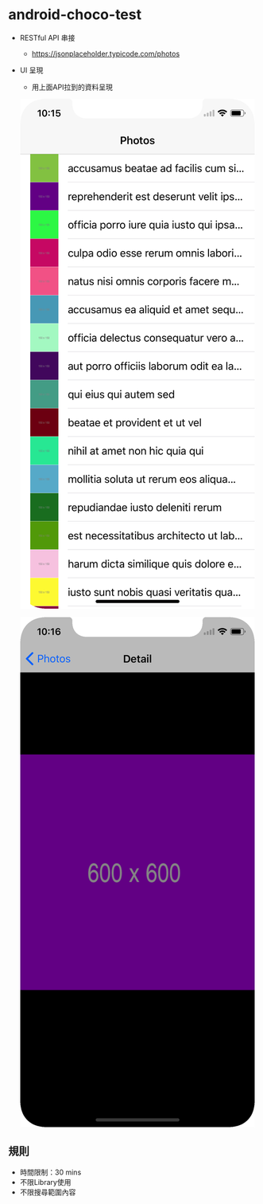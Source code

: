 # android-choco-test

- RESTful API 串接
    - https://jsonplaceholder.typicode.com/photos
- UI 呈現
    - 用上面API拉到的資料呈現
    
    ![](https://github.com/LouisAndroid/android-choco-test/blob/master/pic/first_page.png)
    
    ![](https://github.com/LouisAndroid/android-choco-test/blob/master/pic/second_page.png)

    
    
## 規則
- 時間限制：30 mins
- 不限Library使用
- 不限搜尋範圍內容
 
 
   


